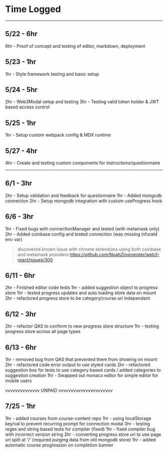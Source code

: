 # Time Logged

---

## 5/22 - 6hr
6hr - Proof of concept and testing of editor, markdown, deployment

## 5/23 - 1hr
1hr - Style framework testing and basic setup

## 5/24 - 5hr
2hr - Web3Modal setup and testing
3hr - Testing valid token holder & JWT based access control

## 5/25 - 1hr
1hr - Setup custom webpack config & MDX runtime

## 5/27 - 4hr
4hr - Create and testing custom components for instructions/questionnaire

---

## 6/1 - 3hr
2hr - Setup validation and feedback for questionnaire
1hr - Added mongodb connection
2hr - Setup mongodb integration with custom useProgress hook




 
## 6/6 - 3hr
1hr - Fixed bugs with connectionManager and tested (with metamask only)
2hr - Added coinbase config and tested connection (was missing infuraId env var)

> discovered known issue with chrome extensions using both coinbase and metamask providers
> https://github.com/NoahZinsmeister/web3-react/issues/300

## 6/11 - 6hr
2hr - Finished editor code tests
1hr - added suggestion object to progress store
1hr - tested progress updates and auto loading store data on mount
2hr - refactored progress store to be category/course uri independent

## 6/12 - 3hr
2hr - refactor QAS to conform to new progress store structure
1hr - testing progress store across all page types

## 6/13 - 6hr
1hr - removed bug from QAS that prevented them from showing on mount
2hr - refactored code error output to use styled cards
2hr - refactored suggestion box for tests to use category based cards / added categories to suggestion creation
1hr - Swapped out monaco editor for simple editor for mobile users




vvvvvvvvvvvvvv UNPAID vvvvvvvvvvvvvvvvvvvvvv

## 7/25 - 1hr
1hr - added courses from course-content repo
1hr - using localStorage key/val to prevent recurring prompt for connection modal
3hr - testing regex and string based tests for compiler (fixed)
1hr - fixed compiler bug with incorrect version string
2hr - converting progress store uri to use page url split at '/' (required purging data from old mongodb store)
1hr - added automatic course progression on completion banner